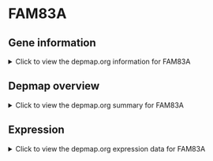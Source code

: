 <h1>FAM83A</h1>

<h2>Gene information</h2>
<details>
  <summary>Click to view the depmap.org information for FAM83A</summary>
  <p><a href="https://depmap.org/portal/gene/FAM83A?tab=about" target="_BLANK">Open page in a new tab...</a></p>
  <iframe src="https://depmap.org/portal/gene/FAM83A?tab=about" style="border:none;width:100%;height:800px"></iframe>
</details>

<h2>Depmap overview</h2>
<details>
  <summary>Click to view the depmap.org summary for FAM83A</summary>
  <p><a href="https://depmap.org/portal/gene/FAM83A?tab=overview" target="_BLANK">Open page in a new tab...</a></p>
  <iframe src="https://depmap.org/portal/gene/FAM83A?tab=overview" style="border:none;width:100%;height:800px"></iframe>
</details>

<h2>Expression</h2>
<details>
  <summary>Click to view the depmap.org expression data for FAM83A</summary>
  <p><a href="https://depmap.org/portal/gene/FAM83A?tab=characterization" target="_BLANK">Open page in a new tab...</a></p>
  <iframe src="https://depmap.org/portal/gene/FAM83A?tab=characterization" style="border:none;width:100%;height:800px"></iframe>
</details>


<!--
<h2>Reactome Pathway diagram</h2>
<details>
  <summary>Click to view the Reactome pathway for FAM83A</summary>
  <p><a href="PURL" target="_BLANK">Open page in a new tab...</a></p>
  PNAME
</details>
-->


